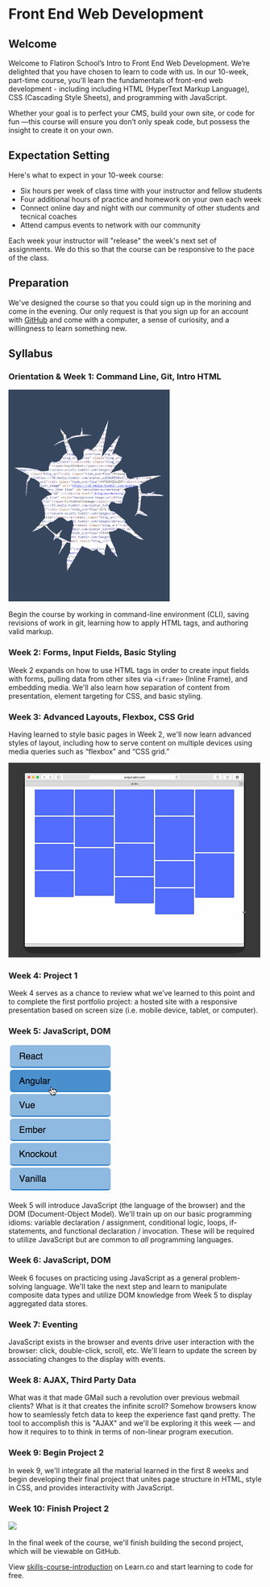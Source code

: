 # Front End Web Development

## Welcome

Welcome to Flatiron School’s Intro to Front End Web Development.  We’re delighted that you have chosen to learn to code with us.  In our 10-week, part-time course, you’ll learn the fundamentals of front-end web development - including including HTML (HyperText Markup Language), CSS (Cascading Style Sheets), and programming with JavaScript.

Whether your goal is to perfect your CMS, build your own site, or code for fun —this course will ensure you don’t only speak code, but possess the insight to create it on your own.

## Expectation Setting

Here's what to expect in your 10-week course:

* Six hours per week of class time with your instructor and fellow students
* Four additional hours of practice and homework on your own each week
* Connect online day and night with our community of other students and tecnical coaches
* Attend campus events to network with our community

Each week your instructor will "release" the week's next set of assignments. We do this so that the course can be responsive to the pace of the class.

## Preparation

We've designed the course so that you could sign up in the morining and come in the evening. Our only request is that you sign up for an account with [GitHub](http://www.github.com) and come with a computer, a sense of curiosity, and a willingness to learn something new.

## Syllabus

### Orientation & Week 1: Command Line, Git, Intro HTML

<img src="./img/view_source.gif" alt="GIF of viewing source" height="420" width="320" />

Begin the course by working in command-line environment (CLI), saving revisions of work in git, learning how to apply HTML tags, and authoring valid markup.

### Week 2: Forms, Input Fields, Basic Styling

Week 2 expands on how to use HTML tags in order to create input fields with forms, pulling data from other sites via `<iframe>` (Inline Frame), and embedding media. We'll also learn how separation of content from presentation, element targeting for CSS, and basic styling.

### Week 3: Advanced Layouts, Flexbox, CSS Grid

Having learned to style basic pages in Week 2, we'll now learn advanced styles of layout, including how to serve content on multiple devices using media queries such as “flexbox” and “CSS grid.”

<img src="./img/grid.gif" alt="Grid reflow"/>

### Week 4: Project 1

Week 4 serves as a chance to review what we’ve learned to this point and to complete the first portfolio project: a hosted site with a responsive presentation based on screen size (i.e. mobile device, tablet, or computer).

### Week 5: JavaScript, DOM

![](./img/js.gif)

Week 5 will introduce JavaScript (the language of the browser) and the DOM (Document-Object Model). We'll train up on our basic programming idioms: variable declaration / assignment, conditional logic, loops, if-statements, and functional declaration / invocation. These will be required to utilize JavaScript but are common to _all_ programming languages.

### Week 6: JavaScript, DOM

Week 6 focuses on practicing using JavaScript as a general problem-solving language. We'll take the next step and learn to manipulate composite data types and utilize DOM knowledge from Week 5 to display aggregated data stores.

### Week 7: Eventing

JavaScript exists in the browser and events drive user interaction with the browser: click, double-click, scroll, etc. We'll learn to update the screen by associating changes to the display with events.

### Week 8: AJAX, Third Party Data

What was it that made GMail such a revolution over previous webmail clients? What is it that creates the infinite scroll? Somehow browsers know how to seamlessly fetch data to keep the experience fast qand pretty. The tool to accomplish this is "AJAX" and we'll be exploring it this week &mdash; and how it requires to to think in terms of non-linear program execution.

### Week 9: Begin Project 2

In week 9, we'll integrate all the material learned in the first 8 weeks and begin developing their final project that unites page structure in HTML, style in CSS, and provides interactivity with JavaScript.

### Week 10: Finish Project 2

![](./img/wedding-invite-demo-2.gif)

In the final week of the course, we'll finish building the second project, which will be viewable on GitHub.

<p class='util--hide'>View <a href='https://learn.co/lessons/skills-course-introduction'>skills-course-introduction</a> on Learn.co and start learning to code for free.</p>
